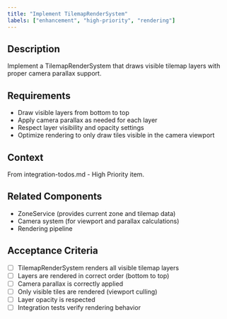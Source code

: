 ```yaml
---
title: "Implement TilemapRenderSystem"
labels: ["enhancement", "high-priority", "rendering"]
---
```


## Description
Implement a TilemapRenderSystem that draws visible tilemap layers with proper camera parallax support.

## Requirements
- Draw visible layers from bottom to top
- Apply camera parallax as needed for each layer
- Respect layer visibility and opacity settings
- Optimize rendering to only draw tiles visible in the camera viewport

## Context
From integration-todos.md - High Priority item.

## Related Components
- ZoneService (provides current zone and tilemap data)
- Camera system (for viewport and parallax calculations)
- Rendering pipeline

## Acceptance Criteria
- [ ] TilemapRenderSystem renders all visible tilemap layers
- [ ] Layers are rendered in correct order (bottom to top)
- [ ] Camera parallax is correctly applied
- [ ] Only visible tiles are rendered (viewport culling)
- [ ] Layer opacity is respected
- [ ] Integration tests verify rendering behavior
